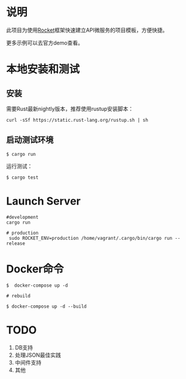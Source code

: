 # 说明

此项目为使用[Rocket](https://github.com/SergioBenitez/Rocket)框架快速建立API微服务的项目模板，方便快捷。

更多示例可以去官方demo查看。

# 本地安装和测试

## 安装

需要Rust最新nightly版本，推荐使用rustup安装脚本：

```
curl -sSf https://static.rust-lang.org/rustup.sh | sh
```

## 启动测试环境

```
$ cargo run
```

运行测试：

```
$ cargo test
```

# Launch Server

```
#development
cargo run

# production
 sudo ROCKET_ENV=production /home/vagrant/.cargo/bin/cargo run --release
```

# Docker命令

```
$  docker-compose up -d

# rebuild

$ docker-compose up -d --build

```

# TODO

1. DB支持
2. 处理JSON最佳实践
3. 中间件支持
4. 其他
